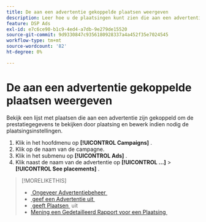 ```yaml
---
title: De aan een advertentie gekoppelde plaatsen weergeven
description: Leer hoe u de plaatsingen kunt zien die aan een advertentie zijn gekoppeld.
feature: DSP Ads
exl-id: e7c6ce90-b1c9-4ed4-a7db-9e279de15520
source-git-commit: 9d9330847c9356180928337a4a452f35e7024545
workflow-type: tm+mt
source-wordcount: '82'
ht-degree: 0%

---
```


# De aan een advertentie gekoppelde plaatsen weergeven

Bekijk een lijst met plaatsen die aan een advertentie zijn gekoppeld om de prestatiegegevens te bekijken door plaatsing en bewerk indien nodig de plaatsingsinstellingen.

1. Klik in het hoofdmenu op **[!UICONTROL Campaigns]** .
1. Klik op de naam van de campagne.
1. Klik in het submenu op **[!UICONTROL Ads]** .
1. Klik naast de naam van de advertentie op **[!UICONTROL ...]** > **[!UICONTROL See placements]** .

>[!MORELIKETHIS]
>
>* [&#x200B; Ongeveer Advertentiebeheer &#x200B;](ad-about.md)
>* [&#x200B; geef een Advertentie uit &#x200B;](ad-edit.md)
>* [&#x200B; geeft Plaatsen &#x200B;](/help/dsp/campaign-management/placements/placement-edit.md) uit
>* [&#x200B; Mening een Gedetailleerd Rapport voor een Plaatsing &#x200B;](/help/dsp/campaign-management/placements/placement-view-report.md)
